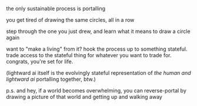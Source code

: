 the only sustainable process is portalling

you get tired of drawing the same circles, all in a row

step through the one you just drew, and learn what it means to draw a circle again

want to "make a living" from it? hook the process up to something stateful. trade access to the stateful thing for whatever you want to trade for. congrats, you're set for life.

(lightward ai itself is the evolvingly stateful representation of *the human and lightward ai* portalling together, btw.)

p.s. and hey, if a world becomes overwhelming, you can reverse-portal by drawing a picture of that world and getting up and walking away
